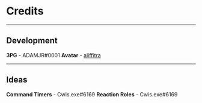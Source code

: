# Credits

---

## Development

**3PG** - ADAMJR#0001
**Avatar** - [aliffitra](https://www.fiverr.com/aliffitra)

---

## Ideas

**Command Timers** - Cwis.exe#6169
**Reaction Roles** - Cwis.exe#6169